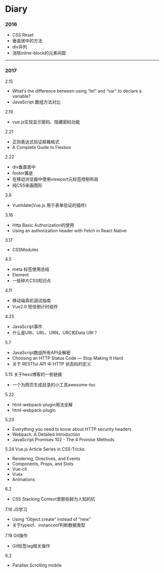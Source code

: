 # Diary

### 2016

- CSS Reset
- 垂直居中的方法
- div并列
- 消除inline-block的元素间距

---

### 2017

2.15
- What's the difference between using “let” and “var” to declare a variable?
- JavaScript 数组方法对比

2.19
- vue.js实现显示密码、隐藏密码功能

2.21
- 正则表达式验证邮箱格式
- A Complete Guide to Flexbox

2.22
- div垂直居中
- footer置底
- 在移动浏览器中使用viewport元标签控制布局
- 纯CSS来画图形

3.8
- Vuelidate(Vue.js 用于表单验证的插件)

3.16
- Http Basic Authorization的使用
- Using an authorization header with Fetch in React Native

3.17
- CSSModules

4.5
- meta 标签使用总结
- Element
- 一些碎片CSS知识点

4.11
- 移动端真机调试指南
- Vue2.0 短信倒计时组件

4.25
- JavaScript事件
- 什么是URI、URL、URN、URC和Data URI？

5.7
- JavaScript数组所有API全解密
- Choosing an HTTP Status Code — Stop Making It Hard
- 关于 RESTful API 中 HTTP 状态码的定义

5.15 关于hexo博客的一些链接
- 一个为网页生成目录的小工具awesome-toc

5.22
- html-webpack-plugin用法全解
- html-webpack-plugin

5.23
- Everything you need to know about HTTP security headers
- Webpack: A Detailed Introduction
- JavaScript Promises 102 - The 4 Promise Methods

5.24 Vue.js
Article Series in CSS-Tricks:
- Rendering, Directives, and Events
- Components, Props, and Slots
- Vue-cli
- Vuex
- Animations

6.2
- CSS Stacking Context里那些鲜为人知的坑

7.16 JS学习
- Using “Object.create” instead of “new”
- 关于typeof、instanceof判断数据类型

7.18 Git操作
- Git标签tag相关操作

8.2
- Parallax Scrolling mobile
